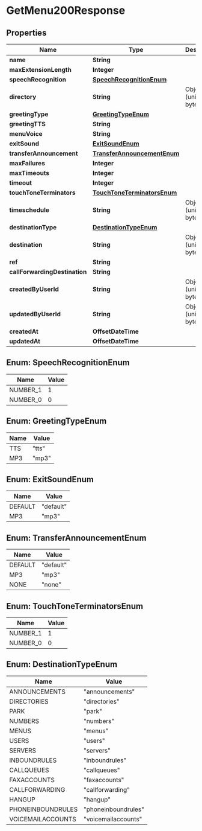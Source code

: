 

# GetMenu200Response


## Properties

| Name | Type | Description | Notes |
|------------ | ------------- | ------------- | -------------|
|**name** | **String** |  |  |
|**maxExtensionLength** | **Integer** |  |  |
|**speechRecognition** | [**SpeechRecognitionEnum**](#SpeechRecognitionEnum) |  |  [optional] |
|**directory** | **String** | ObjectId (unique 12 bytes ID) |  [optional] |
|**greetingType** | [**GreetingTypeEnum**](#GreetingTypeEnum) |  |  |
|**greetingTTS** | **String** |  |  [optional] |
|**menuVoice** | **String** |  |  [optional] |
|**exitSound** | [**ExitSoundEnum**](#ExitSoundEnum) |  |  [optional] |
|**transferAnnouncement** | [**TransferAnnouncementEnum**](#TransferAnnouncementEnum) |  |  [optional] |
|**maxFailures** | **Integer** |  |  [optional] |
|**maxTimeouts** | **Integer** |  |  [optional] |
|**timeout** | **Integer** |  |  [optional] |
|**touchToneTerminators** | [**TouchToneTerminatorsEnum**](#TouchToneTerminatorsEnum) |  |  [optional] |
|**timeschedule** | **String** | ObjectId (unique 12 bytes ID) |  [optional] |
|**destinationType** | [**DestinationTypeEnum**](#DestinationTypeEnum) |  |  [optional] |
|**destination** | **String** | ObjectId (unique 12 bytes ID) |  [optional] |
|**ref** | **String** |  |  [optional] |
|**callForwardingDestination** | **String** |  |  [optional] |
|**createdByUserId** | **String** | ObjectId (unique 12 bytes ID) |  [optional] |
|**updatedByUserId** | **String** | ObjectId (unique 12 bytes ID) |  [optional] |
|**createdAt** | **OffsetDateTime** |  |  [optional] |
|**updatedAt** | **OffsetDateTime** |  |  [optional] |



## Enum: SpeechRecognitionEnum

| Name | Value |
|---- | -----|
| NUMBER_1 | 1 |
| NUMBER_0 | 0 |



## Enum: GreetingTypeEnum

| Name | Value |
|---- | -----|
| TTS | &quot;tts&quot; |
| MP3 | &quot;mp3&quot; |



## Enum: ExitSoundEnum

| Name | Value |
|---- | -----|
| DEFAULT | &quot;default&quot; |
| MP3 | &quot;mp3&quot; |



## Enum: TransferAnnouncementEnum

| Name | Value |
|---- | -----|
| DEFAULT | &quot;default&quot; |
| MP3 | &quot;mp3&quot; |
| NONE | &quot;none&quot; |



## Enum: TouchToneTerminatorsEnum

| Name | Value |
|---- | -----|
| NUMBER_1 | 1 |
| NUMBER_0 | 0 |



## Enum: DestinationTypeEnum

| Name | Value |
|---- | -----|
| ANNOUNCEMENTS | &quot;announcements&quot; |
| DIRECTORIES | &quot;directories&quot; |
| PARK | &quot;park&quot; |
| NUMBERS | &quot;numbers&quot; |
| MENUS | &quot;menus&quot; |
| USERS | &quot;users&quot; |
| SERVERS | &quot;servers&quot; |
| INBOUNDRULES | &quot;inboundrules&quot; |
| CALLQUEUES | &quot;callqueues&quot; |
| FAXACCOUNTS | &quot;faxaccounts&quot; |
| CALLFORWARDING | &quot;callforwarding&quot; |
| HANGUP | &quot;hangup&quot; |
| PHONEINBOUNDRULES | &quot;phoneinboundrules&quot; |
| VOICEMAILACCOUNTS | &quot;voicemailaccounts&quot; |



